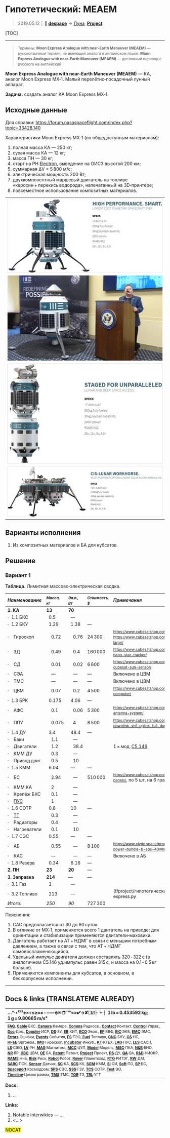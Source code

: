 # Гипотетический: MEAEM
> 2019.05.12 ┊ **🚀 [despace](index.md)** → [Луна](moon.md), **[Project](project.md)**

[TOC]

---

> <small>*Термины:* **Moon Express Analogue with near‑Earth Maneuver (MEAEM)** — русскоязычный термин, не имеющий аналога в английском языке. **Moon Express Analogue with near‑Earth Maneuver (MEAEM)** — дословный перевод с русского на английский.</small>

**Moon Express Analogue with near‑Earth Maneuver (MEAEM)** — КА, аналог Moon Express MX‑1. Малый перелётно‑посадочный лунный аппарат.

**Задача:** создать аналог КА Moon Express MX‑1.



## Исходные данные
Для справки: <https://forum.nasaspaceflight.com/index.php?topic=33428.140>

Характеристики Moon Express MX‑1 (по общедоступным материалам):

   1. полная масса КА — 250 кг;
   1. сухая масса КА — 12 кг;
   1. масса ПН — 30 кг;
   1. старт на РН [Electron](electron.md), выведение на ОИСЗ высотой 200 км;
   1. суммарная ΔV = 5 800 м/с;
   1. электрическая мощность 200 Вт;
   1. двухкомпонентный маршевый двигатель на топливе «керосин + перекись водорода», напечатанный на 3D‑принтере;
   1. повсеместное использование композитных материалов.

||
|:--|
| [![](f/project/mx1_5/moon-express-mx1_thumb.jpg)](f/project/mx1_5/moon-express-mx1.png)  |
| [![](f/project/mx1_5/moonex-richards_thumb.jpg)](f/project/mx1_5/moonex-richards.jpg)  |
| [![](f/project/mx1_5/moon-express-mx2_thumb.jpg)](f/project/mx1_5/moon-express-mx2.png)  |
| [![](f/project/mx1_5/moon-express-mx5_thumb.jpg)](f/project/mx1_5/moon-express-mx5.png)  |



## Варианты исполнения
   1. Из композитных материалов и БА для кубсатов.



## Решение

### Вариант 1
**Таблица.** Лимитная массово‑электрическая сводка.

|*Наименование*| <small>*Масса, кг*</small> |<small>*Эл.п., Вт*</small> | <small>*Стоимость, $*</small> |*Примечания*|
|:--|:--|:--|:--|:--|
|**1. КА**  |**13**  |**70**  |  |  |
|·   1.1 БКС  |   0.5  |   —  |  |  |
|·   1.2 БКУ  |   1.29  |   1.38  |—  |  |
|·      Гироскоп  |      0.72  |      0.76  |24 300  | <small><https://www.cubesatshop.com/product/cubecontrol/></small>, <small><https://www.cubesatshop.com/product/cubewheel-large/></small>  |
|·      ЗД  |      0.49  |      0.4  |160 000  | <small><https://www.cubesatshop.com/product/nst-1-nano-star-tracker/></small>  |
|·      СД  |      0.01  |      0.02  |6 600  | <small><https://www.cubesatshop.com/product/nss-cubesat-sun-sensor/></small>  |
|·      СЭА  |      —  |      —  |—  |Включено в ЦВМ  |
|·      ТМС  |      —  |      —  |—  |Включено в ЦВМ  |
|·      ЦВМ  |      0.07  |      0.2  |4 500  | <small><https://www.cubesatshop.com/product/cube-computer/></small>  |
|·   1.3 БРК  |   0.175  |   4.06  |—  |  |
|·      АФС  |      0.1  |      0.06  |5 300  | <small><https://www.cubesatshop.com/product/dipole-antenna-system/></small>  |
|·      ППУ  |      0.075  |      4  |8 500  | <small><https://www.cubesatshop.com/product/isis-uhf-downlink-vhf-uplink-full-duplex-transceiver/></small>  |
|·   1.4 ДУ  |   3.4  |   48.4  |—  |  |
|·      Баки  |      1.1  |      —  |  |  |
|·      Двигатели  |      1.2  |      38.4  |  |1 × мод. [С5.146](s5_146.md)  |
|·      КММ ДУ  |      0.3  |      —  |  |  |
|·      Привод двиг.  |      0.5  |      10  |  |  |
|·   1.5 КММ  |   6.04  |   —  |—  |  |
|·      БС  |      2.94  |      —  |510 000  | <small><https://www.cubesatshop.com/product/solar-panels/></small>, по 5 шт. на 6 гранях  |
|·      КММ КА  |      2  |      —  |  |  |
|·      Крепёж БКС  |      0.1  |      —  |  |  |
|·      [ПУС](lag.md)  |      1  |      —  |  |  |
|·   1.6 СОТР  |   0.8  |   10  |—  |  |
|·      [ТТ](hp.md)  |      0.3  |      —  |  |  |
|·      Радиаторы  |      0.4  |      —  |  |  |
|·      Нагреватели  |      0.1  |      10  |  |  |
|·   1.7 СЭС  |   0.55  |   —  |—  |  |
|·      АБ  |      0.55  |      —  |8 100  | <small><https://www.clyde.space/products/40-cs-3u-power-bundle-b-eps-40whr-battery></small>  |
|·      КАС  |      —  |      —  |—  |Включено в АБ  |
|·   1.8 Резерв  |   0.34  |   6.16  |—  |  |
|**2. ПН**  |**23**  |**20**  |—  |  |
|**3. Заправка**  |**214**  |—  |—  |  |
|·   3.1 Газ  |   1  |   —  |  |  |
|·   3.2 Топливо  |   213  |   —  |  |(f/project/гипотетические:fuel-moon-express.py|См. расчёт заправки ❐]  |
|  *Итого:*|*250*  |*90*  |727 300  |  |

Пояснения:

   1. САС предполагается от 30 до 90 суток.
   1. В отличие от MX‑1, применяется всего 1 двигатель на приводе; для ориентации и стабилизации применяются двигатели‑маховики.
   1. Двигатель работает на АТ + НДМГ в связи с меньшим потребным давлением, а также в связи с тем, что АТ + НДМГ самовоспламеняющийся.
   1. Удельный импульс двигателя должен составлять 320 ‑ 322 с (в аналогичном С5.146 уд.импульс равен 315 с, и масса на 0.1 ‑ 0.5 кг больше).
   1. Применяются компоненты для кубсатов, в основном, в бескорпусном исполнении.



<p style="page-break-after:always"> </p>

---

## Docs & links (TRANSLATEME ALREADY)
|…°·•¹²³±×÷≤≥≈≠ ‑ −— ⎆✉ ❐“”’«»✔→✘☐☑├┕┆ 1 lb = 0.453592 kg; 1 g = 9.80665 m/s²|
|:--|
|<small>**[FAQ](faq.md)**, **[Cable](cable.md)**·БКС, **[Camera](camera.md)**·Камера, **[Comms](comms.md)**·Радиосв., **[Contact](contact.md)**·Контакт, **[Control](control.md)**·Управ., **[Doc](doc.md)**·Док., **[Doppler](doppler.md)**·ИСР, **[DS](ds.md)**·ЗУ, **[EB](eb.md)**·ХИТ, **[ECO](ecology.md)**·Экол., **[EF](ef.md)**·ВВФ, **[ElC](elc.md)**·ЭКБ, **[EMC](emc.md)**·ЭМС, **[Errors](error.md)**·Ошибки, **[Events](event.md)**·События, **[FS](fs.md)**·ТЭО, **[Fuel](fuel.md)**·Топливо, **[GNC](gnc.md)**·БКУ, **[GS](scs.md)**·НС, **[HF&E](hfe.md)**·Эргоном., **[IMU](imu.md)**·Гироскоп, **[Incubator](incubator.md)**·Инкуб., **[KT](kt.md)**·КТЕХ, **[LAG](lag.md)**·ПУC, **[LES](les.md)**·САСП, **[LS](ls.md)**·СЖО, **[LV](lv.md)**·РН, **[MAG](mag.md)**·Магнитом., **[MCC](mcc.md)**·ЦУП, **[Model](model.md)**·Модель, **[MSC](sc.md)**·ПКА, **[N&B](nnb.md)**·БНО, **[NR](nr.md)**·ЯР, **[OBC](obc.md)**·ЦВМ, **[OE](oe.md)**·БА, **[Patent](патент.md)**·Патент, **[Project](project.md)**·Проект, **[PS](ps.md)**·ДУ, **[QA](quality.md)**·QA, **[R&D](rnd.md)**·НИОКР, **[RAMS](rams.md)**·НиБ, **[Risk](risk.md)**·Риск, **[Robot](robotics.md)**·Робот, **[Rover](rover.md)**·Планетоход, **[RTG](rtg.md)**·РИТЭГ, **[RW](rw.md)**·ДМ, **[SARC](sarc.md)**·ПСК, **[Sensor](sensor.md)**·Датчик, **[SC](sc.md)**·КА, **[SCS](scs.md)**·КК, **[SGM](sgm.md)**·КММ, **[SI](si.md)**·СИ, **[Soft](soft.md)**·ПО, **[SP](sp.md)**·БС, **[Spaceport](spaceport.md)**·Космодром, **[SPS](sps.md)**·СЭС, **[SSS](sss.md)**·ГЗУ, **[TCS](tcs.md)**·СОТР, **[Test](test.md)**·ЭО, **[Timeline](timeline.md)**·Циклограмма, **[TMS](tms.md)**·ТМС, **[TOR](tor.md)**·ТЗ, **[TRL](trl.md)**·УГТ</small>|

**Docs:**

   1. …

**Links:**

   1. Notable interwikies — …
   1. <…>

<mark>NOCAT</mark>
